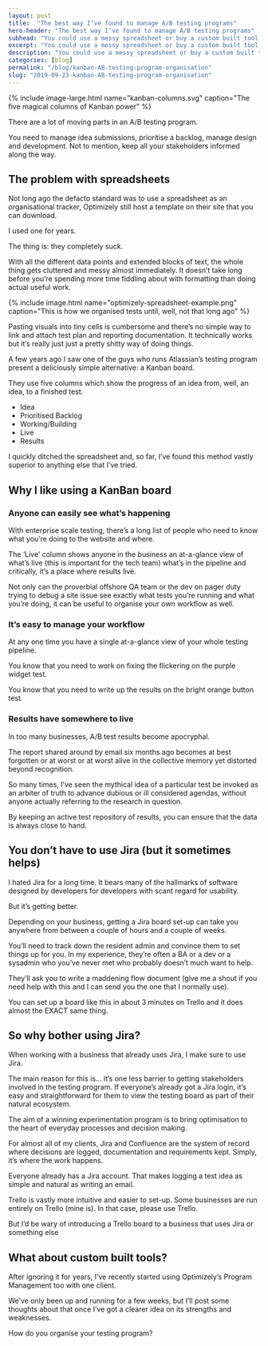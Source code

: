 ```yaml
---
layout: post
title:  "The best way I’ve found to manage A/B testing programs"
hero-header: "The best way I’ve found to manage A/B testing programs"
subhead: "You could use a messy spreadsheet or buy a custom built tool, but a simple kanban board in (gasp!) Jira is the most deliciously simple and effective method that I’ve found."
excerpt: "You could use a messy spreadsheet or buy a custom built tool, but a simple kanban board in (gasp!) Jira is the most deliciously simple and effective method that I’ve found."
description: "You could use a messy spreadsheet or buy a custom built tool, but a simple kanban board in (gasp!) Jira is the most deliciously simple and effective method that I’ve found."
categories: [blog]
permalink: "/blog/kanban-AB-testing-program-organisation"
slug: "2019-09-23-kanban-AB-testing-program-organisation"
---
```

{% include image-large.html name="kanban-columns.svg" caption="The five magical columns of Kanban power" %}


There are a lot of moving parts in an A/B testing program.

You need to manage idea submissions, prioritise a backlog, manage design and development. Not to mention, keep all your stakeholders informed along the way.


## The problem with spreadsheets

Not long ago the defacto standard was to use a spreadsheet as an organisational tracker, Optimizely still host a template on their site that you can download.

I used one for years.

The thing is: they completely suck.

With all the different data points and extended blocks of text, the whole thing gets cluttered and messy almost immediately. It doesn’t take long before you’re spending more time fiddling about with formatting than doing actual useful work.

{% include image.html name="optimizely-spreadsheet-example.png" caption="This is how we organised tests until, well, not that long ago" %}


Pasting visuals into tiny cells is cumbersome and there’s no simple way to link and attach test plan and reporting documentation. It technically works but it’s really just just a pretty shitty way of doing things.


A few years ago I saw one of the guys who runs Atlassian’s testing program present a deliciously simple alternative: a Kanban board.

They use five columns which show the progress of an idea from, well, an idea, to a finished test.

<ul class="list">
<li>Idea</li>
<li>Prioritised Backlog</li>
<li>Working/Building</li>
<li>Live</li>
<li>Results</li>
</ul>

I quickly ditched the spreadsheet and, so far, I’ve found this method vastly superior to anything else that I’ve tried.

## Why I like using a KanBan board

### Anyone can easily see what’s happening

With enterprise scale testing, there’s a long list of people who need to know what you’re doing to the website and where.

The ‘Live’ column shows anyone in the business an at-a-glance view of what’s live (this is important for the tech team) what’s in the pipeline and critically, it’s a place where results live.

Not only can the proverbial offshore QA team or the dev on pager duty trying to debug a site issue see exactly what tests you’re running and what you’re doing, it can be useful to organise your own workflow as well.

### It’s easy to manage your workflow

At any one time you have a single at-a-glance view of your whole testing pipeline.

You know that you need to work on fixing the flickering on the purple widget test.

You know that you need to write up the results on the bright orange button test.


### Results have somewhere to live

In too many businesses, A/B test results become apocryphal.

The report shared around by email six months ago becomes at best forgotten or at worst or at worst alive in the collective memory yet distorted beyond recognition.

So many times, I’ve seen the mythical idea of a particular test be invoked as an arbiter of truth  to advance dubious or ill considered agendas, without anyone actually referring to the research in question.

By keeping an active test repository of results, you can ensure that the data is always close to hand.

## You don’t have to use Jira (but it sometimes helps)
I hated Jira for a long time. It bears many of the hallmarks of software designed by developers for developers with scant regard for usability.

But it’s getting better.

Depending on your business, getting a Jira board set-up can take you anywhere from between a couple of hours and a couple of weeks.

You’ll need to track down the resident admin and convince them to set things up for you. In my experience, they’re often a BA or a dev or a sysadmin who you’ve never met who probably doesn’t much want to help.

They’ll ask you to write a maddening flow document (give me a shout if you need help with this and I can send you the one that I normally use).

You can set up a board like this in about 3 minutes on Trello and it does almost the EXACT same thing.

## So why bother using Jira?

When working with a business that already uses Jira, I make sure to use Jira.

The main reason for this is... it’s one less barrier to getting stakeholders involved in the testing program. If everyone’s already got a Jira login, it’s easy and straightforward for them to view the testing board as part of their natural ecosystem.

The aim of a winning experimentation program is to bring optimisation to the heart of everyday processes and decision making.

For almost all of my clients, Jira and Confluence are the system of record where decisions are logged, documentation and requirements kept. Simply, it’s where the work happens.

Everyone already has a Jira account. That makes logging a test idea as simple and natural as writing an email.

Trello is vastly more intuitive and easier to set-up. Some businesses are run entirely on Trello (mine is). In that case, please use Trello.


But I’d be wary of introducing a Trello board to a business that uses Jira or something else

## What about custom built tools?

After ignoring it for years, I’ve recently started using Optimizely’s Program Management too with one client.

We’ve only been up and running for a few weeks, but I’ll post some thoughts about that once I’ve got a clearer idea on its strengths and weaknesses.

How do you organise your testing program?
